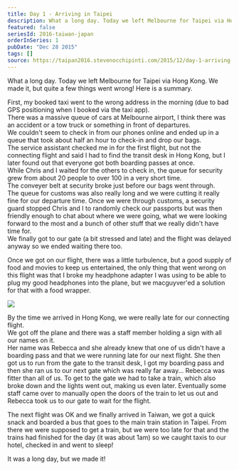 ```yaml
---
title: Day 1 - Arriving in Taipei
description: What a long day. Today we left Melbourne for Taipei via Hong Kong. We made it, but quite a few things went wrong! Here is a summary.
featured: false
seriesId: 2016-taiwan-japan
orderInSeries: 1
pubDate: "Dec 28 2015"
tags: []
source: https://taipan2016.stevenocchipinti.com/2015/12/day-1-arriving-in-taipei.html
---
```


What a long day. Today we left Melbourne for Taipei via Hong Kong. We made it, but quite a few things went wrong! Here is a summary.

First, my booked taxi went to the wrong address in the morning (due to bad GPS positioning when I booked via the taxi app).  
There was a massive queue of cars at Melbourne airport, I think there was an accident or a tow truck or something in front of departures.  
We couldn't seem to check in from our phones online and ended up in a queue that took about half an hour to check-in and drop our bags.  
The service assistant checked me in for the first flight, but not the connecting flight and said I had to find the transit desk in Hong Kong, but I later found out that everyone got both boarding passes at once.  
While Chris and I waited for the others to check in, the queue for security grew from about 20 people to over 100 in a very short time.  
The conveyer belt at security broke just before our bags went through.  
The queue for customs was also really long and we were cutting it really fine for our departure time. Once we were through customs, a security guard stopped Chris and I to randomly check our passports but was then friendly enough to chat about where we were going, what we were looking forward to the most and a bunch of other stuff that we really didn't have time for.  
We finally got to our gate (a bit stressed and late) and the flight was delayed anyway so we ended waiting there too.

Once we got on our flight, there was a little turbulence, but a good supply of food and movies to keep us entertained, the only thing that went wrong on this flight was that I broke my headphone adapter I was using to be able to plug my good headphones into the plane, but we macguyver'ed a solution for that with a food wrapper.

[![](https://4.bp.blogspot.com/-L2puuMVJKnw/VoMtFlcd9OI/AAAAAAAACEQ/FLHaZ_YRCYk/s320/20151228_172254.jpg)](https://4.bp.blogspot.com/-L2puuMVJKnw/VoMtFlcd9OI/AAAAAAAACEQ/FLHaZ_YRCYk/s1600/20151228_172254.jpg)

By the time we arrived in Hong Kong, we were really late for our connecting flight.  
We got off the plane and there was a staff member holding a sign with all our names on it.  
Her name was Rebecca and she already knew that one of us didn't have a boarding pass and that we were running late for our next flight. She then got us to run from the gate to the transit desk, I got my boarding pass and then she ran us to our next gate which was really far away... Rebecca was fitter than all of us. To get to the gate we had to take a train, which also broke down and the lights went out, making us even later. Eventually some staff came over to manually open the doors of the train to let us out and Rebecca took us to our gate to wait for the flight.

The next flight was OK and we finally arrived in Taiwan, we got a quick snack and boarded a bus that goes to the main train station in Taipei. From there we were supposed to get a train, but we were too late for that and the trains had finished for the day (it was about 1am) so we caught taxis to our hotel, checked in and went to sleep!

It was a long day, but we made it!
